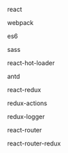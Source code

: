 react

webpack

es6

sass

react-hot-loader

antd

react-redux

redux-actions

redux-logger

react-router

react-router-redux